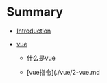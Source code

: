 # Summary

* [Introduction](README.md)

* [vue](./vue/index.md)

    * [什么是vue](./vue/1-vue.md)

    * [vue指令](./vue/2-vue.md